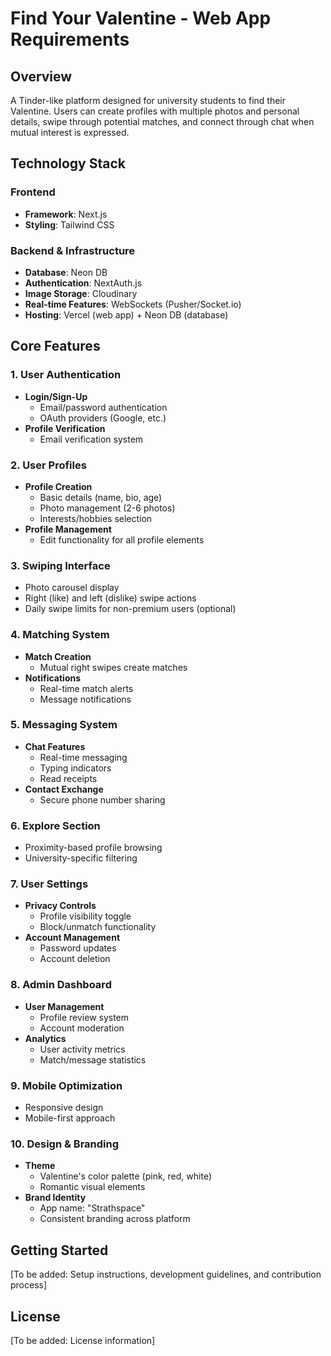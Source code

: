 # Find Your Valentine - Web App Requirements

## Overview

A Tinder-like platform designed for university students to find their Valentine. Users can create profiles with multiple photos and personal details, swipe through potential matches, and connect through chat when mutual interest is expressed.

## Technology Stack

### Frontend
- **Framework**: Next.js
- **Styling**: Tailwind CSS

### Backend & Infrastructure
- **Database**: Neon DB
- **Authentication**: NextAuth.js
- **Image Storage**: Cloudinary
- **Real-time Features**: WebSockets (Pusher/Socket.io)
- **Hosting**: Vercel (web app) + Neon DB (database)

## Core Features

### 1. User Authentication
- **Login/Sign-Up**
  - Email/password authentication
  - OAuth providers (Google, etc.)
- **Profile Verification**
  - Email verification system

### 2. User Profiles
- **Profile Creation**
  - Basic details (name, bio, age)
  - Photo management (2-6 photos)
  - Interests/hobbies selection
- **Profile Management**
  - Edit functionality for all profile elements

### 3. Swiping Interface
- Photo carousel display
- Right (like) and left (dislike) swipe actions
- Daily swipe limits for non-premium users (optional)

### 4. Matching System
- **Match Creation**
  - Mutual right swipes create matches
- **Notifications**
  - Real-time match alerts
  - Message notifications

### 5. Messaging System
- **Chat Features**
  - Real-time messaging
  - Typing indicators
  - Read receipts
- **Contact Exchange**
  - Secure phone number sharing

### 6. Explore Section 
- Proximity-based profile browsing
- University-specific filtering

### 7. User Settings
- **Privacy Controls**
  - Profile visibility toggle
  - Block/unmatch functionality
- **Account Management**
  - Password updates
  - Account deletion

### 8. Admin Dashboard
- **User Management**
  - Profile review system
  - Account moderation
- **Analytics**
  - User activity metrics
  - Match/message statistics

### 9. Mobile Optimization
- Responsive design
- Mobile-first approach

### 10. Design & Branding
- **Theme**
  - Valentine's color palette (pink, red, white)
  - Romantic visual elements
- **Brand Identity**
  - App name: "Strathspace"
  - Consistent branding across platform

## Getting Started

[To be added: Setup instructions, development guidelines, and contribution process]

## License

[To be added: License information]
